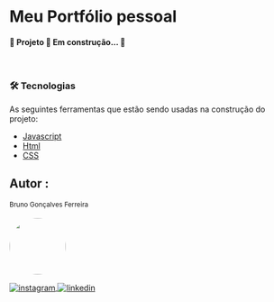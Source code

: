 # Meu Portfólio pessoal

<h4 align="left"> 
	🚧  Projeto 🚀 Em construção...  🚧
</h4>

<br/>

### 🛠 Tecnologias

As seguintes ferramentas que estão sendo usadas na construção do projeto:

- [Javascript](https://developer.mozilla.org/pt-BR/docs/Web/JavaScript)
- [Html](https://developer.mozilla.org/pt-BR/docs/Web/HTML)
- [CSS](https://developer.mozilla.org/pt-BR/docs/Web/CSS)

## Autor :

<small>Bruno Gonçalves Ferreira</small>
<br/>
<br/>
<img style="border-radius: 50%;" src="https://avatars.githubusercontent.com/u/74840490?v=4" width="100px;" alt=""/>

<p align="left" style="background:none, border-radius: 50%;">
  <a href="https://www.instagram.com/brunogonferreira/" target="_blank">
 <img align="center" src="https://img.shields.io/badge/-brunogonferreira-05122A?style=flat&logo=instagram" alt="instagram"/>
</a>
<a href="https://www.linkedin.com/in/bruno-gon%C3%A7alves-ferreira-9a4793184/" target="_blank">
  <img align="center" src="https://img.shields.io/badge/-brunogoncalvesferreira-05122A?style=flat&logo=linkedin" alt="linkedin"/>
</a>
</p>
<br/>
